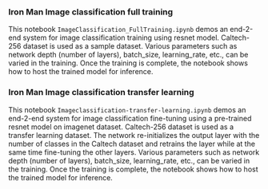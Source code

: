 ### Iron Man Image classification full training
This notebook `ImageClassification_FullTraining.ipynb` demos an end-2-end system for image classification training using resnet model. Caltech-256 dataset is used as a sample dataset. Various parameters such as network depth (number of layers), batch_size, learning_rate, etc., can be varied in the training. Once the training is complete, the notebook shows how to host the trained model for inference.
 
### Iron Man Image classification transfer learning
This notebook `Imageclassification-transfer-learning.ipynb` demos an end-2-end system for image classification fine-tuning using a pre-trained resnet model on imagenet dataset. Caltech-256 dataset is used as a transfer learning dataset. The network re-initializes the output layer with the number of classes in the Caltech dataset and retrains the layer while at the same time fine-tuning the other layers. Various parameters such as network depth (number of layers), batch_size, learning_rate, etc., can be varied in the training. Once the training is complete, the notebook shows how to host the trained model for inference.
